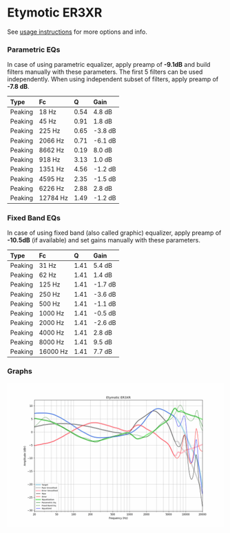 # Etymotic ER3XR
See [usage instructions](https://github.com/jaakkopasanen/AutoEq#usage) for more options and info.

### Parametric EQs
In case of using parametric equalizer, apply preamp of **-9.1dB** and build filters manually
with these parameters. The first 5 filters can be used independently.
When using independent subset of filters, apply preamp of **-7.8 dB**.

| Type    | Fc       |    Q | Gain    |
|:--------|:---------|:-----|:--------|
| Peaking | 18 Hz    | 0.54 | 4.8 dB  |
| Peaking | 45 Hz    | 0.91 | 1.8 dB  |
| Peaking | 225 Hz   | 0.65 | -3.8 dB |
| Peaking | 2066 Hz  | 0.71 | -6.1 dB |
| Peaking | 8662 Hz  | 0.19 | 8.0 dB  |
| Peaking | 918 Hz   | 3.13 | 1.0 dB  |
| Peaking | 1351 Hz  | 4.56 | -1.2 dB |
| Peaking | 4595 Hz  | 2.35 | -1.5 dB |
| Peaking | 6226 Hz  | 2.88 | 2.8 dB  |
| Peaking | 12784 Hz | 1.49 | -1.2 dB |

### Fixed Band EQs
In case of using fixed band (also called graphic) equalizer, apply preamp of **-10.5dB**
(if available) and set gains manually with these parameters.

| Type    | Fc       |    Q | Gain    |
|:--------|:---------|:-----|:--------|
| Peaking | 31 Hz    | 1.41 | 5.4 dB  |
| Peaking | 62 Hz    | 1.41 | 1.4 dB  |
| Peaking | 125 Hz   | 1.41 | -1.7 dB |
| Peaking | 250 Hz   | 1.41 | -3.6 dB |
| Peaking | 500 Hz   | 1.41 | -1.1 dB |
| Peaking | 1000 Hz  | 1.41 | -0.5 dB |
| Peaking | 2000 Hz  | 1.41 | -2.6 dB |
| Peaking | 4000 Hz  | 1.41 | 2.8 dB  |
| Peaking | 8000 Hz  | 1.41 | 9.5 dB  |
| Peaking | 16000 Hz | 1.41 | 7.7 dB  |

### Graphs
![](./Etymotic%20ER3XR.png)